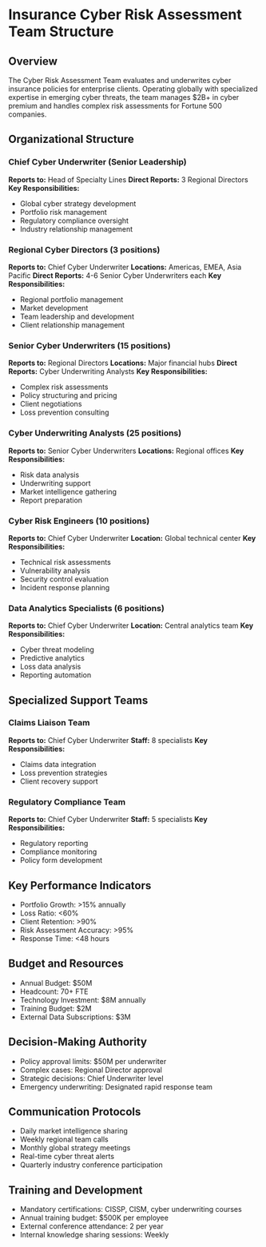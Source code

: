 # Insurance Cyber Risk Assessment Team Structure

## Overview
The Cyber Risk Assessment Team evaluates and underwrites cyber insurance policies for enterprise clients. Operating globally with specialized expertise in emerging cyber threats, the team manages $2B+ in cyber premium and handles complex risk assessments for Fortune 500 companies.

## Organizational Structure

### Chief Cyber Underwriter (Senior Leadership)
**Reports to:** Head of Specialty Lines
**Direct Reports:** 3 Regional Directors
**Key Responsibilities:**
- Global cyber strategy development
- Portfolio risk management
- Regulatory compliance oversight
- Industry relationship management

### Regional Cyber Directors (3 positions)
**Reports to:** Chief Cyber Underwriter
**Locations:** Americas, EMEA, Asia Pacific
**Direct Reports:** 4-6 Senior Cyber Underwriters each
**Key Responsibilities:**
- Regional portfolio management
- Market development
- Team leadership and development
- Client relationship management

### Senior Cyber Underwriters (15 positions)
**Reports to:** Regional Directors
**Locations:** Major financial hubs
**Direct Reports:** Cyber Underwriting Analysts
**Key Responsibilities:**
- Complex risk assessments
- Policy structuring and pricing
- Client negotiations
- Loss prevention consulting

### Cyber Underwriting Analysts (25 positions)
**Reports to:** Senior Cyber Underwriters
**Locations:** Regional offices
**Key Responsibilities:**
- Risk data analysis
- Underwriting support
- Market intelligence gathering
- Report preparation

### Cyber Risk Engineers (10 positions)
**Reports to:** Chief Cyber Underwriter
**Location:** Global technical center
**Key Responsibilities:**
- Technical risk assessments
- Vulnerability analysis
- Security control evaluation
- Incident response planning

### Data Analytics Specialists (6 positions)
**Reports to:** Chief Cyber Underwriter
**Location:** Central analytics team
**Key Responsibilities:**
- Cyber threat modeling
- Predictive analytics
- Loss data analysis
- Reporting automation

## Specialized Support Teams

### Claims Liaison Team
**Reports to:** Chief Cyber Underwriter
**Staff:** 8 specialists
**Key Responsibilities:**
- Claims data integration
- Loss prevention strategies
- Client recovery support

### Regulatory Compliance Team
**Reports to:** Chief Cyber Underwriter
**Staff:** 5 specialists
**Key Responsibilities:**
- Regulatory reporting
- Compliance monitoring
- Policy form development

## Key Performance Indicators
- Portfolio Growth: >15% annually
- Loss Ratio: <60%
- Client Retention: >90%
- Risk Assessment Accuracy: >95%
- Response Time: <48 hours

## Budget and Resources
- Annual Budget: $50M
- Headcount: 70+ FTE
- Technology Investment: $8M annually
- Training Budget: $2M
- External Data Subscriptions: $3M

## Decision-Making Authority
- Policy approval limits: $50M per underwriter
- Complex cases: Regional Director approval
- Strategic decisions: Chief Underwriter level
- Emergency underwriting: Designated rapid response team

## Communication Protocols
- Daily market intelligence sharing
- Weekly regional team calls
- Monthly global strategy meetings
- Real-time cyber threat alerts
- Quarterly industry conference participation

## Training and Development
- Mandatory certifications: CISSP, CISM, cyber underwriting courses
- Annual training budget: $500K per employee
- External conference attendance: 2 per year
- Internal knowledge sharing sessions: Weekly
